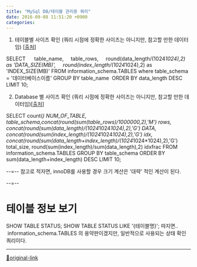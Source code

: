 ```yaml
---
title: "MySql DB/테이블 관리용 쿼리"
date: 2016-09-08 11:51:20 +0900
categories: 
---
```

  

1. 테이블별 사이즈 확인 (쿼리 시점에 정확한 사이즈는 아니지만, 참고할 만한 데이터임) [[출처](http://dimdim.tistory.com/entry/MySql-DB%ED%85%8C%EC%9D%B4%EB%B8%94-%EC%82%AC%EC%9D%B4%EC%A6%88-%ED%99%95%EC%9D%B8%EC%9D%84-%EC%9C%84%ED%95%9C-%EC%BF%BC%EB%A6%AC "출처")]
  

SELECT 
    table_name,
    table_rows,
    round(data_length/(1024*1024),2) as 'DATA_SIZE(MB)',
    round(index_length/(1024*1024),2) as 'INDEX_SIZE(MB)'
FROM information_schema.TABLES
where table_schema = '데이터베이스이름'
GROUP BY table_name 
ORDER BY data_length DESC 
LIMIT 10;
  

2. Database 별 사이즈 확인 (쿼리 시점에 정확한 사이즈는 아니지만, 참고할 만한 데이터임)[[출처](http://dimdim.tistory.com/entry/MySql-DB%ED%85%8C%EC%9D%B4%EB%B8%94-%EC%82%AC%EC%9D%B4%EC%A6%88-%ED%99%95%EC%9D%B8%EC%9D%84-%EC%9C%84%ED%95%9C-%EC%BF%BC%EB%A6%AC "출처")]
  

SELECT
	count(*) NUM_OF_TABLE,
	table_schema,concat(round(sum(table_rows)/1000000,2),'M') rows,
	concat(round(sum(data_length)/(1024*1024*1024),2),'G') DATA,
	concat(round(sum(index_length)/(1024*1024*1024),2),'G') idx,
	concat(round(sum(data_length+index_length)/(1024*1024*1024),2),'G') total_size,
	round(sum(index_length)/sum(data_length),2) idxfrac
FROM information_schema.TABLES
GROUP BY table_schema
ORDER BY sum(data_length+index_length) DESC LIMIT 10;
  

--=--
참고로 적자면, innoDB를 사용할 경우 크기 계산은 '대략' 적인 계산이 된다.
  
  

--=--
# 테이블 정보 보기
SHOW TABLE STATUS;
SHOW TABLE STATUS LIKE '{테이블명}';
따지면..  information_schema.TABLES 의 용약판이겠지만, 일반적으로 사용되는 상태 확인 쿼리이다.






***
[🔗original-link](http://www.mins01.com/mh/tech/read/1036)